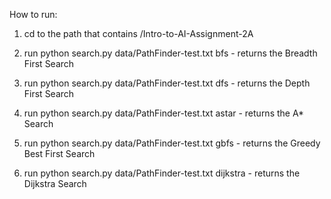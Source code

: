 How to run: 
1. cd to the path that contains /Intro-to-AI-Assignment-2A

2. run python search.py data/PathFinder-test.txt bfs - returns the Breadth First Search
3. run python search.py data/PathFinder-test.txt dfs - returns the Depth First Search
4. run python search.py data/PathFinder-test.txt astar - returns the A* Search
5. run python search.py data/PathFinder-test.txt gbfs - returns the Greedy Best First Search
6. run python search.py data/PathFinder-test.txt dijkstra - returns the Dijkstra Search